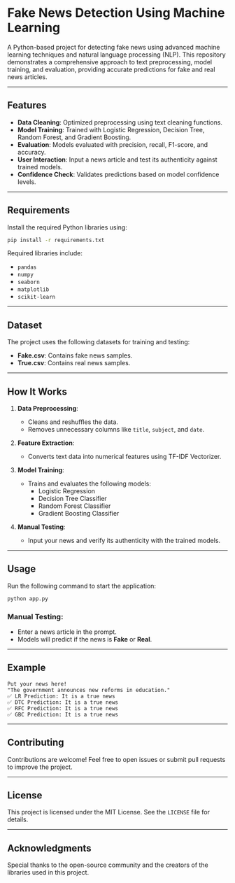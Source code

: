 
# Fake News Detection Using Machine Learning

A Python-based project for detecting fake news using advanced machine learning techniques and natural language processing (NLP). This repository demonstrates a comprehensive approach to text preprocessing, model training, and evaluation, providing accurate predictions for fake and real news articles.

---

## Features

- **Data Cleaning**: Optimized preprocessing using text cleaning functions.
- **Model Training**: Trained with Logistic Regression, Decision Tree, Random Forest, and Gradient Boosting.
- **Evaluation**: Models evaluated with precision, recall, F1-score, and accuracy.
- **User Interaction**: Input a news article and test its authenticity against trained models.
- **Confidence Check**: Validates predictions based on model confidence levels.

---

## Requirements

Install the required Python libraries using:
```bash
pip install -r requirements.txt
```
Required libraries include:
- `pandas`
- `numpy`
- `seaborn`
- `matplotlib`
- `scikit-learn`

---

## Dataset

The project uses the following datasets for training and testing:
- **Fake.csv**: Contains fake news samples.
- **True.csv**: Contains real news samples.

---

## How It Works

1. **Data Preprocessing**: 
   - Cleans and reshuffles the data.
   - Removes unnecessary columns like `title`, `subject`, and `date`.

2. **Feature Extraction**: 
   - Converts text data into numerical features using TF-IDF Vectorizer.

3. **Model Training**: 
   - Trains and evaluates the following models:
     - Logistic Regression
     - Decision Tree Classifier
     - Random Forest Classifier
     - Gradient Boosting Classifier

4. **Manual Testing**: 
   - Input your news and verify its authenticity with the trained models.

---

## Usage

Run the following command to start the application:
```bash
python app.py
```
### Manual Testing:
- Enter a news article in the prompt.
- Models will predict if the news is **Fake** or **Real**.

---

## Example

```text
Put your news here! 
"The government announces new reforms in education."
✅ LR Prediction: It is a true news 
✅ DTC Prediction: It is a true news 
✅ RFC Prediction: It is a true news 
✅ GBC Prediction: It is a true news
```

---

## Contributing

Contributions are welcome! Feel free to open issues or submit pull requests to improve the project.

---

## License

This project is licensed under the MIT License. See the `LICENSE` file for details.

---

## Acknowledgments

Special thanks to the open-source community and the creators of the libraries used in this project.
